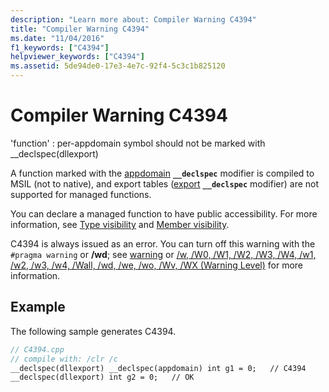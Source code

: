 ```yaml
---
description: "Learn more about: Compiler Warning C4394"
title: "Compiler Warning C4394"
ms.date: "11/04/2016"
f1_keywords: ["C4394"]
helpviewer_keywords: ["C4394"]
ms.assetid: 5de94de0-17e3-4e7c-92f4-5c3c1b825120
---
```

# Compiler Warning C4394

'function' : per-appdomain symbol should not be marked with __declspec(dllexport)

A function marked with the [appdomain](../../cpp/appdomain.md) **`__declspec`** modifier is compiled to MSIL (not to native), and export tables ([export](../../windows/attributes/export.md) **`__declspec`** modifier) are not supported for managed functions.

You can declare a managed function to have public accessibility. For more information, see [Type visibility](../../dotnet/how-to-define-and-consume-classes-and-structs-cpp-cli.md#BKMK_Type_visibility) and [Member visibility](../../dotnet/how-to-define-and-consume-classes-and-structs-cpp-cli.md#BKMK_Member_visibility).

C4394 is always issued as an error.  You can turn off this warning with the `#pragma warning` or **/wd**; see [warning](../../preprocessor/warning.md) or [/w, /W0, /W1, /W2, /W3, /W4, /w1, /w2, /w3, /w4, /Wall, /wd, /we, /wo, /Wv, /WX (Warning Level)](../../build/reference/compiler-option-warning-level.md) for more information.

## Example

The following sample generates C4394.

```cpp
// C4394.cpp
// compile with: /clr /c
__declspec(dllexport) __declspec(appdomain) int g1 = 0;   // C4394
__declspec(dllexport) int g2 = 0;   // OK
```

